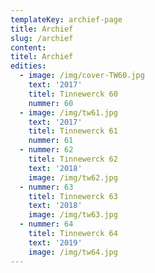 ```yaml
---
templateKey: archief-page
title: Archief
slug: /archief
content:
titel: Archief
edities:
  - image: /img/cover-TW60.jpg
    text: '2017'
    titel: Tinnewerck 60
    nummer: 60
  - image: /img/tw61.jpg
    text: '2017'
    titel: Tinnewerck 61
    nummer: 61
  - nummer: 62
    titel: Tinnewerck 62
    text: '2018'
    image: /img/tw62.jpg
  - nummer: 63
    titel: Tinnewerck 63
    text: '2018'
    image: /img/tw63.jpg
  - nummer: 64
    titel: Tinnewerck 64
    text: '2019'
    image: /img/tw64.jpg
---
```

